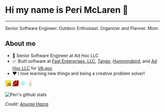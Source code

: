 # Hi my name is Peri McLaren 👋
___

Senior Software Engineer. Outdoor Enthusiast. Organizer and Planner. Mom.

## About me

- 💼 Senior Software Engineer at Ad Hoc LLC
- 📈 Built software at [Fast Enterprises, LLC](https://www.linkedin.com/company/fast-enterprises/about/), [Tango](https://www.linkedin.com/company/tango-card-inc/about/), [Hummingbird](https://www.linkedin.com/company/hummingbird-regtech/about/), and [Ad Hoc LLC](https://www.linkedin.com/company/ad-hoc-llc/about/) for [VA.gov](https://github.com/department-of-veterans-affairs)
- ❤️ I love learning new things and being a creative problem solver!

<code><a href="https://github.com/pmclaren19?tab=repositories&q=&type=&language=javascript&sort="><img height="20" alt="javascript" src="https://raw.githubusercontent.com/github/explore/main/topics/javascript/javascript.png"></a></code>
<code><a href="https://github.com/pmclaren19?tab=repositories&q=&type=&language=ruby&sort="><img height="20" alt="ruby" src="https://raw.githubusercontent.com/github/explore/main/topics/ruby/ruby.png"></a></code>
<code><a href="https://github.com/pmclaren19?tab=repositories&q=&type=&language=react&sort="><img height="20" alt="react" src="https://raw.githubusercontent.com/github/explore/main/topics/react/react.png"></a></code>
<code><a href="https://github.com/pmclaren19?tab=repositories&q=&type=&language=react&sort="><img height="20" alt="java" src="https://raw.githubusercontent.com/github/explore/main/topics/java/java.png"></a></code>

<img align="center" height="160" src="https://github-readme-stats.vercel.app/api?username=pmclaren19&show_icons=true&include_all_commits=true&theme=blueberry&hide_border=false&show=reviews&rank_icon=github" alt="Peri's github stats" /> 
<!--<img align="center" height="160" src="https://github-readme-stats.vercel.app/api/top-langs/?username=pmclaren19&layout=compact&theme=blueberry&hide_border=false" /> -->

<cite>Credit: [Anurag Hazra](https://github.com/anuraghazra/github-readme-stats)</cite>

